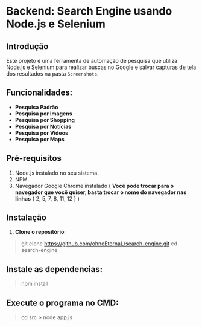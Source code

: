 # Backend: **Search Engine** usando **Node.js** e **Selenium**

## Introdução
Este projeto é uma ferramenta de automação de pesquisa que utiliza Node.js e Selenium para realizar buscas no Google e salvar capturas de tela dos resultados na pasta `Screenshots`.

## Funcionalidades:
- **Pesquisa Padrão**
- **Pesquisa por Imagens**
- **Pesquisa por Shopping**
- **Pesquisa por Notícias**
- **Pesquisa por Vídeos**
- **Pesquisa por Maps**

## Pré-requisitos
1. Node.js instalado no seu sistema.
2. NPM.
3. Navegador Google Chrome instalado ( **Você pode trocar para o navegador que você quiser, basta trocar o nome do navegador nas linhas** { 2, 5, 7, 8, 11, 12 } )

## Instalação
1. **Clone o repositório**:
 > git clone https://github.com/ohneEternaL/search-engine.git
 > cd search-engine

## Instale as dependencias:
 > npm install

## Execute o programa no CMD:
 > cd src > node app.js

